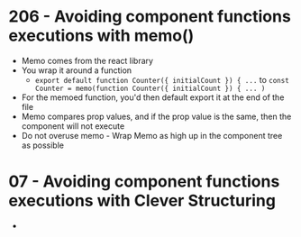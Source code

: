 # 206 - Avoiding component functions executions with memo()

-   Memo comes from the react library
-   You wrap it around a function
    -   `export default function Counter({ initialCount }) { ...` to `const Counter = memo(function Counter({ initialCount }) { ... )`
-   For the memoed function, you'd then default export it at the end of the file
-   Memo compares prop values, and if the prop value is the same, then the component will not execute
-   Do not overuse memo - Wrap Memo as high up in the component tree as possible

# 07 - Avoiding component functions executions with Clever Structuring

-

